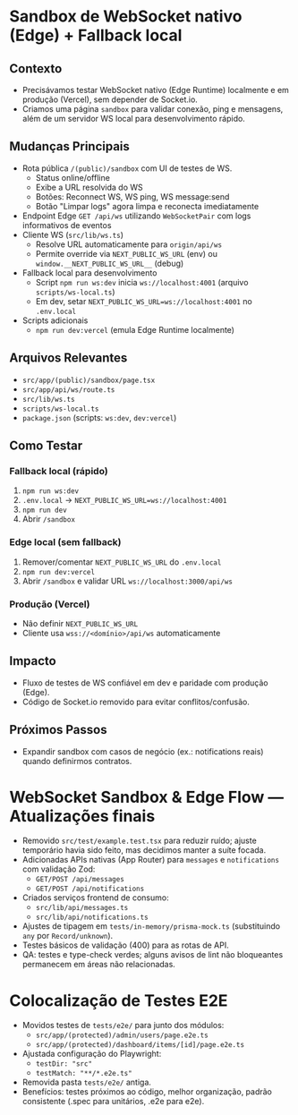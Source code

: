 # Sandbox de WebSocket nativo (Edge) + Fallback local

## Contexto

- Precisávamos testar WebSocket nativo (Edge Runtime) localmente e em produção (Vercel), sem depender de Socket.io.
- Criamos uma página `sandbox` para validar conexão, ping e mensagens, além de um servidor WS local para desenvolvimento rápido.

## Mudanças Principais

- Rota pública `/(public)/sandbox` com UI de testes de WS.
  - Status online/offline
  - Exibe a URL resolvida do WS
  - Botões: Reconnect WS, WS ping, WS message:send
  - Botão "Limpar logs" agora limpa e reconecta imediatamente
- Endpoint Edge `GET /api/ws` utilizando `WebSocketPair` com logs informativos de eventos
- Cliente WS (`src/lib/ws.ts`)
  - Resolve URL automaticamente para `origin/api/ws`
  - Permite override via `NEXT_PUBLIC_WS_URL` (env) ou `window.__NEXT_PUBLIC_WS_URL__` (debug)
- Fallback local para desenvolvimento
  - Script `npm run ws:dev` inicia `ws://localhost:4001` (arquivo `scripts/ws-local.ts`)
  - Em dev, setar `NEXT_PUBLIC_WS_URL=ws://localhost:4001` no `.env.local`
- Scripts adicionais
  - `npm run dev:vercel` (emula Edge Runtime localmente)

## Arquivos Relevantes

- `src/app/(public)/sandbox/page.tsx`
- `src/app/api/ws/route.ts`
- `src/lib/ws.ts`
- `scripts/ws-local.ts`
- `package.json` (scripts: `ws:dev`, `dev:vercel`)

## Como Testar

### Fallback local (rápido)

1. `npm run ws:dev`
2. `.env.local` → `NEXT_PUBLIC_WS_URL=ws://localhost:4001`
3. `npm run dev`
4. Abrir `/sandbox`

### Edge local (sem fallback)

1. Remover/comentar `NEXT_PUBLIC_WS_URL` do `.env.local`
2. `npm run dev:vercel`
3. Abrir `/sandbox` e validar URL `ws://localhost:3000/api/ws`

### Produção (Vercel)

- Não definir `NEXT_PUBLIC_WS_URL`
- Cliente usa `wss://<domínio>/api/ws` automaticamente

## Impacto

- Fluxo de testes de WS confiável em dev e paridade com produção (Edge).
- Código de Socket.io removido para evitar conflitos/confusão.

## Próximos Passos

- Expandir sandbox com casos de negócio (ex.: notifications reais) quando definirmos contratos.

# WebSocket Sandbox & Edge Flow — Atualizações finais

- Removido `src/test/example.test.tsx` para reduzir ruído; ajuste temporário havia sido feito, mas decidimos manter a suíte focada.
- Adicionadas APIs nativas (App Router) para `messages` e `notifications` com validação Zod:
  - `GET/POST /api/messages`
  - `GET/POST /api/notifications`
- Criados serviços frontend de consumo:
  - `src/lib/api/messages.ts`
  - `src/lib/api/notifications.ts`
- Ajustes de tipagem em `tests/in-memory/prisma-mock.ts` (substituindo `any` por `Record/unknown`).
- Testes básicos de validação (400) para as rotas de API.
- QA: testes e type-check verdes; alguns avisos de lint não bloqueantes permanecem em áreas não relacionadas.

# Colocalização de Testes E2E

- Movidos testes de `tests/e2e/` para junto dos módulos:
  - `src/app/(protected)/admin/users/page.e2e.ts`
  - `src/app/(protected)/dashboard/items/[id]/page.e2e.ts`
- Ajustada configuração do Playwright:
  - `testDir: "src"`
  - `testMatch: "**/*.e2e.ts"`
- Removida pasta `tests/e2e/` antiga.
- Benefícios: testes próximos ao código, melhor organização, padrão consistente (.spec para unitários, .e2e para e2e).
